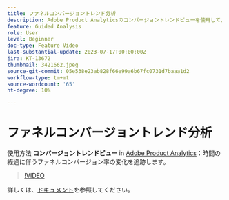 ```yaml
---
title: ファネルコンバージョントレンド分析
description: Adobe Product Analyticsのコンバージョントレンドビューを使用して、ファネルコンバージョン率の変化を経時的に追跡する方法を説明します。
feature: Guided Analysis
role: User
level: Beginner
doc-type: Feature Video
last-substantial-update: 2023-07-17T00:00:00Z
jira: KT-13672
thumbnail: 3421662.jpeg
source-git-commit: 05e538e23ab828f66e99a6b67fc0731d7baaa1d2
workflow-type: tm+mt
source-wordcount: '65'
ht-degree: 10%

---
```



# ファネルコンバージョントレンド分析

使用方法 **コンバージョントレンドビュー** in [Adobe Product Analytics](../../adobe-product-analytics/adobe-product-analytics-overview.md)：時間の経過に伴うファネルコンバージョン率の変化を追跡します。

>[!VIDEO](https://video.tv.adobe.com/v/3421662/?learn=on)

詳しくは、[ドキュメント](https://experienceleague.adobe.com/docs/analytics-platform/using/guided-analysis/funnel/conversion-trends.html)を参照してください。
